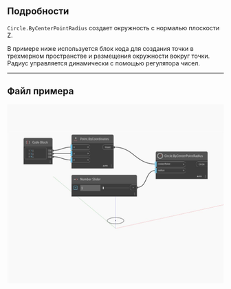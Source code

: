## Подробности
`Circle.ByCenterPointRadius` создает окружность с нормалью плоскости Z.

В примере ниже используется блок кода для создания точки в трехмерном пространстве и размещения окружности вокруг точки. Радиус управляется динамически с помощью регулятора чисел.

___
## Файл примера

![ByCenterPointRadius](./Autodesk.DesignScript.Geometry.Circle.ByCenterPointRadius_img.jpg)

